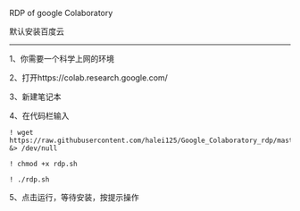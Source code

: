 RDP of google Colaboratory

默认安装百度云
___
1、你需要一个科学上网的环境

2、打开https://colab.research.google.com/

3、新建笔记本

4、在代码栏输入

```shell
! wget https://raw.githubusercontent.com/halei125/Google_Colaboratory_rdp/master/rdp.sh &> /dev/null

! chmod +x rdp.sh

! ./rdp.sh
```

5、点击运行，等待安装，按提示操作
